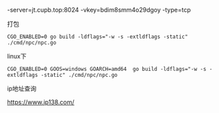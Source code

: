 -server=jt.cupb.top:8024 -vkey=bdim8smm4o29dgoy -type=tcp


打包

```shell
CGO_ENABLED=0 go build -ldflags="-w -s -extldflags -static" ./cmd/npc/npc.go
```

linux下

```shell
CGO_ENABLED=0 GOOS=windows GOARCH=amd64  go build -ldflags="-w -s -extldflags -static" ./cmd/npc/npc.go
```


ip地址查询

https://www.ip138.com/
